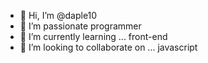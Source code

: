 - 👋 Hi, I’m @daple10
- 👀 I’m passionate programmer
- 🌱 I’m currently learning ... front-end 
- 💞️ I’m looking to collaborate on ... javascript


<!---
daple10/daple10 is a ✨ special ✨ repository because its `README.md` (this file) appears on your GitHub profile.
You can click the Preview link to take a look at your changes.
--->
